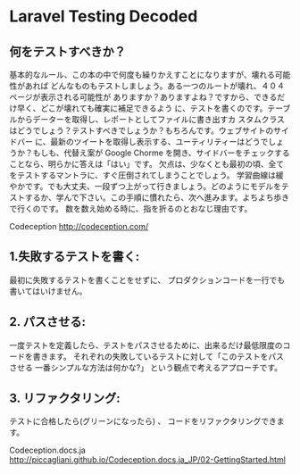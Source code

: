 # Laravel Testing Decoded

## 何をテストすべきか？

基本的なルール、この本の中で何度も繰りかえすことになりますが、壊れる可能性があれば
どんなものもテストしましょう。ある一つのルートが壊れ、４０４ページが表示される可能性が
ありますか？ありますよね？ですから、できるだけ早く、どこが壊れても確実に補足できるよう
に、テストを書くのです。テーブルからデーターを取得し、レポートとしてファイルに書き出すカ
スタムクラスはどうでしょう？テストすべきでしょうか？もちろんです。ウェブサイトのサイドバー
に、最新のツイートを取得し表示する、ユーティリティーはどうでしょうか？もしも、代替え案が
Google Chorme を開き、サイドバーをチェックすることなら、明らかに答えは「はい」です。
欠点は、少なくとも最初の頃、全てをテストするマントラに、すぐ圧倒されてしまうことでしょう。
学習曲線は緩やかです。でも大丈夫、一段ずつ上がって行きましょう。どのようにモデルをテ
ストするか、学んで下さい。この手順に慣れたら、次へ進みます。よちよち歩きで行くのです。
数を数え始める時に、指を折るのとおなじ理由です。

Codeception
http://codeception.com/

## 1.失敗するテストを書く:
最初に失敗するテストを書くことをせずに、
プロダクションコードを一行でも書いてはいけません。


## 2. パスさせる:
一度テストを定義したら、テストをパスさせるために、出来るだけ最低限度のコードを書きます。
それぞれの失敗しているテストに対して「このテストをパスさせる 一番シンプルな方法は何かな?」
という観点で考えるアプローチです。

##  3. リファクタリング:
テストに合格したら(グリーンになったら) 、
コードをリファクタリングできます。


Codeception.docs.ja
http://piccagliani.github.io/Codeception.docs.ja_JP/02-GettingStarted.html
